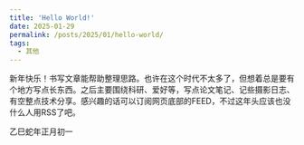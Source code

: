 ```yaml
---
title: 'Hello World!'
date: 2025-01-29
permalink: /posts/2025/01/hello-world/
tags:
  - 其他
---
```


新年快乐！书写文章能帮助整理思路。也许在这个时代不太多了，但想着总是要有个地方写点长东西。之后主要围绕科研、爱好等，写点论文笔记、记些摄影日志、有空整点技术分享。感兴趣的话可以订阅网页底部的FEED，不过这年头应该也没什么人用RSS了吧。

乙巳蛇年正月初一

